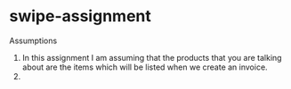 # swipe-assignment

Assumptions

1. In this assignment I am assuming that the products that you are talking about are the items which will be listed when we create an invoice.
2.
